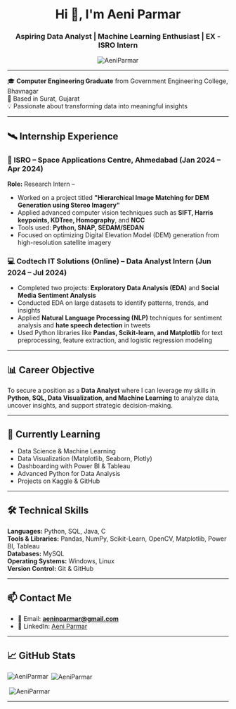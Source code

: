 <h1 align="center">Hi 👋, I'm Aeni Parmar</h1>
<h3 align="center">Aspiring Data Analyst | Machine Learning Enthusiast | EX - ISRO Intern</h3>

<p align="center">
  <img src="https://komarev.com/ghpvc/?username=AeniParmar&label=Profile%20views&color=0e75b6&style=flat" alt="AeniParmar" />
</p>

---

🎓 **Computer Engineering Graduate** from Government Engineering College, Bhavnagar  
📍 Based in Surat, Gujarat   
💡 Passionate about transforming data into meaningful insights  

---

## 🛰️ Internship Experience

### 🚀 ISRO – Space Applications Centre, Ahmedabad (Jan 2024 – Apr 2024)  
**Role:** Research Intern –   
- Worked on a project titled **"Hierarchical Image Matching for DEM Generation using Stereo Imagery"**  
- Applied advanced computer vision techniques such as **SIFT, Harris keypoints, KDTree, Homography**, and **NCC**  
- Tools used: **Python, SNAP, SEDAM/SEDAN**  
- Focused on optimizing Digital Elevation Model (DEM) generation from high-resolution satellite imagery  

### 💻 Codtech IT Solutions (Online) – Data Analyst Intern (Jun 2024 – Jul 2024)  
- Completed two projects: **Exploratory Data Analysis (EDA)** and **Social Media Sentiment Analysis**  
- Conducted EDA on large datasets to identify patterns, trends, and insights  
- Applied **Natural Language Processing (NLP)** techniques for sentiment analysis and **hate speech detection** in tweets  
- Used Python libraries like **Pandas, Scikit-learn, and Matplotlib** for text preprocessing, feature extraction, and logistic regression modeling  

---

## 📊 Career Objective

To secure a position as a **Data Analyst** where I can leverage my skills in **Python, SQL, Data Visualization, and Machine Learning** to analyze data, uncover insights, and support strategic decision-making.

---

## 🧠 Currently Learning

- Data Science & Machine Learning
- Data Visualization (Matplotlib, Seaborn, Plotly)
- Dashboarding with Power BI & Tableau
- Advanced Python for Data Analysis
- Projects on Kaggle & GitHub

---

## 🛠️ Technical Skills

**Languages:** Python, SQL, Java, C  
**Tools & Libraries:** Pandas, NumPy, Scikit-Learn, OpenCV, Matplotlib, Power BI, Tableau  
**Databases:** MySQL  
**Operating Systems:** Windows, Linux  
**Version Control:** Git & GitHub  

---

## 📫 Contact Me

- 📧 Email: **aeninparmar@gmail.com**  
- 💼 LinkedIn: [Aeni Parmar](https://linkedin.com/in/aeni-parmar-843819253)  

---

## 📈 GitHub Stats

<p><img align="left" src="https://github-readme-stats.vercel.app/api/top-langs?username=AeniParmar&show_icons=true&locale=en&layout=compact" alt="AeniParmar"/></p>
<p>&nbsp;<img align="center" src="https://github-readme-stats.vercel.app/api?username=AeniParmar&show_icons=true&locale=en" alt="AeniParmar" /></p>
<p>&nbsp;<img align="center" src="https://github-readme-streak-stats.herokuapp.com/?user=AeniParmar&" alt="AeniParmar" /></p>

---

